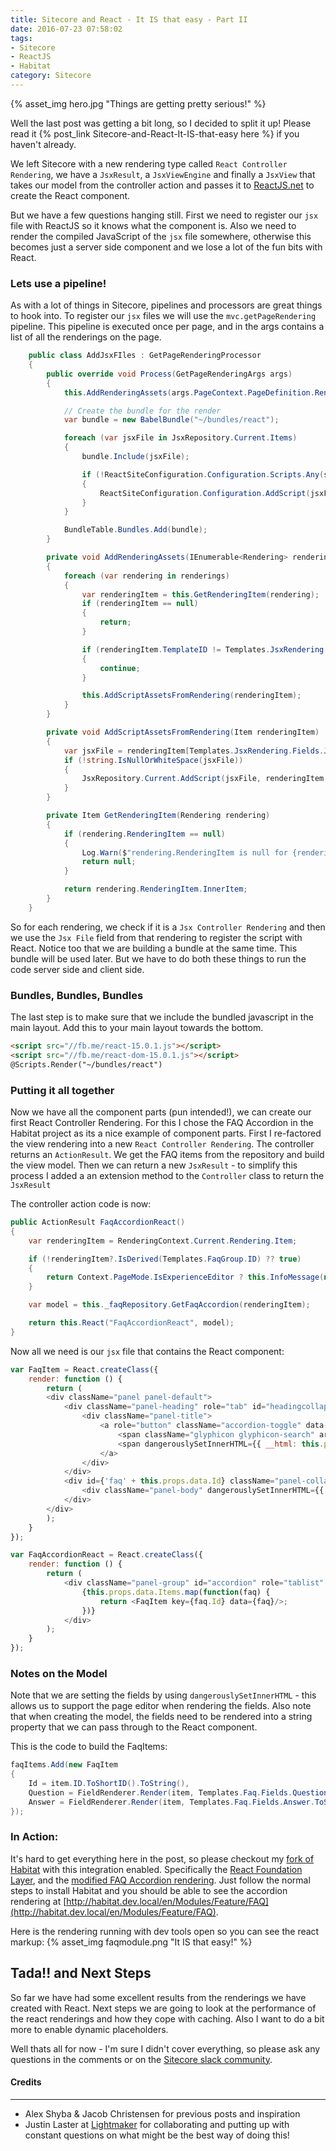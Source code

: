 ```yaml
---
title: Sitecore and React - It IS that easy - Part II
date: 2016-07-23 07:58:02
tags:
- Sitecore
- ReactJS
- Habitat
category: Sitecore
---
```

{% asset_img hero.jpg "Things are getting pretty serious!" %}

Well the last post was getting a bit long, so I decided to split it up! Please read it {% post_link Sitecore-and-React-It-IS-that-easy here %} if you haven't already.  

We left Sitecore with a new rendering type called `React Controller Rendering`, we have a `JsxResult`, a `JsxViewEngine` and finally a `JsxView` that takes our model from the controller action and passes it to [ReactJS.net](http://reactjs.net) to create the React component.

But we have a few questions hanging still. First we need to register our `jsx` file with ReactJS so it knows what the component is. Also we need to render the compiled JavaScript of the `jsx` file somewhere, otherwise this becomes just a server side component and we lose a lot of the fun bits with React.

### Lets use a pipeline!
As with a lot of things in Sitecore, pipelines and processors are great things to hook into. To register our `jsx` files we will use the `mvc.getPageRendering` pipeline. This pipeline is executed once per page, and in the args contains a list of all the renderings on the page.

```csharp
	public class AddJsxFIles : GetPageRenderingProcessor
	{
		public override void Process(GetPageRenderingArgs args)
		{
			this.AddRenderingAssets(args.PageContext.PageDefinition.Renderings);

			// Create the bundle for the render
			var bundle = new BabelBundle("~/bundles/react");

			foreach (var jsxFile in JsxRepository.Current.Items)
			{
				bundle.Include(jsxFile);

				if (!ReactSiteConfiguration.Configuration.Scripts.Any(s => s.Equals(jsxFile)))
				{
					ReactSiteConfiguration.Configuration.AddScript(jsxFile);
				}
			}

			BundleTable.Bundles.Add(bundle);
		}

		private void AddRenderingAssets(IEnumerable<Rendering> renderings)
		{
			foreach (var rendering in renderings)
			{
				var renderingItem = this.GetRenderingItem(rendering);
				if (renderingItem == null)
				{
					return;
				}

				if (renderingItem.TemplateID != Templates.JsxRendering.ID)
				{
					continue;
				}

				this.AddScriptAssetsFromRendering(renderingItem);
			}
		}

		private void AddScriptAssetsFromRendering(Item renderingItem)
		{
			var jsxFile = renderingItem[Templates.JsxRendering.Fields.JsxFile];
			if (!string.IsNullOrWhiteSpace(jsxFile))
			{
				JsxRepository.Current.AddScript(jsxFile, renderingItem.ID);
			}
		}

		private Item GetRenderingItem(Rendering rendering)
		{
			if (rendering.RenderingItem == null)
			{
				Log.Warn($"rendering.RenderingItem is null for {rendering.RenderingItemPath}", this);
				return null;
			}

			return rendering.RenderingItem.InnerItem;
		}
	}
```

So for each rendering, we check if it is a `Jsx Controller Rendering` and then we use the `Jsx File` field from that rendering to register the script with React. Notice too that we are building a bundle at the same time. This bundle will be used later. But we have to do both these things to run the code server side and client side.

### Bundles, Bundles, Bundles
The last step is to make sure that we include the bundled javascript in the main layout. Add this to your main layout towards the bottom.

```html
<script src="//fb.me/react-15.0.1.js"></script>
<script src="//fb.me/react-dom-15.0.1.js"></script>
@Scripts.Render("~/bundles/react")
```

### Putting it all together

Now we have all the component parts (pun intended!), we can create our first React Controller Rendering.  For this I chose the FAQ Accordion in the Habitat project as its a nice example of component parts. First I re-factored the view rendering into a new `React Controller Rendering`. The controller returns an `ActionResult`. We get the FAQ items from the repository and build the view model. Then we can return a new `JsxResult` - to simplify this process I added a an extension method to the `Controller` class to return the `JsxResult`

The controller action code is now:
```csharp
public ActionResult FaqAccordionReact()
{
    var renderingItem = RenderingContext.Current.Rendering.Item;

    if (!renderingItem?.IsDerived(Templates.FaqGroup.ID) ?? true)
    {
        return Context.PageMode.IsExperienceEditor ? this.InfoMessage(new InfoMessage(AlertTexts.InvalidDataSourceTemplateFriendlyMessage, InfoMessage.MessageType.Warning)) : null;
    }

    var model = this._faqRepository.GetFaqAccordion(renderingItem);

    return this.React("FaqAccordionReact", model);
} 
```

Now all we need is our `jsx` file that contains the React component:
```javascript
var FaqItem = React.createClass({
	render: function () {
		return (
		<div className="panel panel-default">
			<div className="panel-heading" role="tab" id="headingcollapse0" >
				<div className="panel-title">
					<a role="button" className="accordion-toggle" data-toggle="collapse" data-parent="#accordion" href={'#faq' + this.props.data.Id}>
						<span className="glyphicon glyphicon-search" aria-hidden="true"></span>
						<span dangerouslySetInnerHTML={{ __html: this.props.data.Question }} />
					</a>
				</div>
			</div>
			<div id={'faq' + this.props.data.Id} className="panel-collapse collapse" role="tabpanel" aria-labelledby="headingcollapse0">
				<div className="panel-body" dangerouslySetInnerHTML={{ __html: this.props.data.Answer }} />
			</div>
		</div>
		);
	}
});

var FaqAccordionReact = React.createClass({
	render: function () {
		return (
			<div className="panel-group" id="accordion" role="tablist" aria-multiselectable="true">
				{this.props.data.Items.map(function(faq) {
					return <FaqItem key={faq.Id} data={faq}/>;
				})}
			</div>
		);
	}
});
```

### Notes on the Model
Note that we are setting the fields by using `dangerouslySetInnerHTML` - this allows us to support the page editor when rendering the fields. Also note that when creating the model, the fields need to be rendered into a string property that we can pass through to the React component.

This is the code to build the FaqItems:

```csharp
faqItems.Add(new FaqItem
{
    Id = item.ID.ToShortID().ToString(),
    Question = FieldRenderer.Render(item, Templates.Faq.Fields.Question.ToString()),
    Answer = FieldRenderer.Render(item, Templates.Faq.Fields.Answer.ToString())
});
```

### In Action:
It's hard to get everything here in the post, so please checkout my [fork of Habitat](https://github.com/GuitarRich/Habitat) with this integration enabled. Specifically the [React Foundation Layer](https://github.com/GuitarRich/Habitat/tree/master/src/Foundation/React), and the [modified FAQ Accordion rendering](https://github.com/GuitarRich/Habitat/tree/master/src/Feature/faq/code). Just follow the normal steps to install Habitat and you should be able to see the accordion rendering at [http://habitat.dev.local/en/Modules/Feature/FAQ](http://habitat.dev.local/en/Modules/Feature/FAQ).

Here is the rendering running with dev tools open so you can see the react markup:
{% asset_img faqmodule.png "It IS that easy!" %}


## Tada!! and Next Steps
So far we have had some excellent results from the renderings we have created with React. Next steps we are going to look at the performance of the react renderings and how they cope with caching. Also I want to do a bit more to enable dynamic placeholders.

Well thats all for now - I'm sure I didn't cover everything, so please ask any questions in the comments or on the [Sitecore slack community](http://sitecorechat.slack.com).

#### Credits
---
- Alex Shyba & Jacob Christensen for previous posts and inspiration
- Justin Laster at [Lightmaker](http://lightmaker.com) for collaborating and putting up with constant questions on what might be the best way of doing this!
